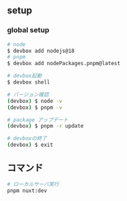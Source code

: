 ## setup

### global setup

```bash
# node
$ devbox add nodejs@18
# pnpm
$ devbox add nodePackages.pnpm@latest

# devbox起動
$ devbox shell

# バージョン確認
(devbox) $ node -v
(devbox) $ pnpm -v

# package アップデート
(devbox) $ pnpm -r update

# devboxの終了
(devbox) $ exit
```

## コマンド

```bash
# ローカルサーバ実行
pnpm nuxt:dev
```